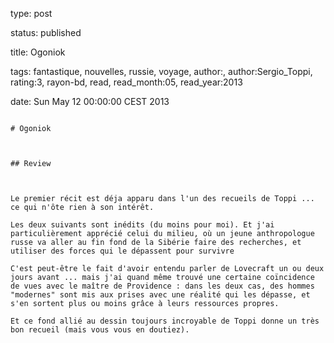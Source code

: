 type: post
status: published
title: Ogoniok
tags:  fantastique,  nouvelles,  russie,  voyage, author:, author:Sergio_Toppi, rating:3, rayon-bd, read, read_month:05, read_year:2013
date: Sun May 12 00:00:00 CEST 2013
~~~~~~
# Ogoniok

## Review

Le premier récit est déja apparu dans l'un des recueils de Toppi ... ce qui n'ôte rien à son intérêt.  
Les deux suivants sont inédits (du moins pour moi). Et j'ai particulièrement apprécié celui du milieu, où un jeune anthropologue russe va aller au fin fond de la Sibérie faire des recherches, et utiliser des forces qui le dépassent pour survivre  
C'est peut-être le fait d'avoir entendu parler de Lovecraft un ou deux jours avant ... mais j'ai quand même trouvé une certaine coïncidence de vues avec le maître de Providence : dans les deux cas, des hommes "modernes" sont mis aux prises avec une réalité qui les dépasse, et s'en sortent plus ou moins grâce à leurs ressources propres.  
Et ce fond allié au dessin toujours incroyable de Toppi donne un très bon recueil (mais vous vous en doutiez).